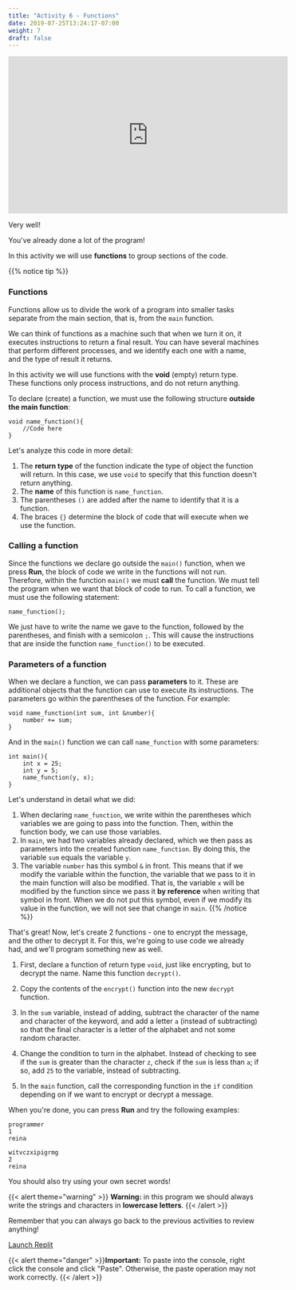 ```yaml
---
title: "Activity 6 - Functions"
date: 2019-07-25T13:24:17-07:00
weight: 7
draft: false
---
```


<p style="text-align: center;"><iframe width="560" height="315" src="https://www.youtube.com/embed/hSsqsvhyYAA" title="YouTube video player" frameborder="0" allow="accelerometer; autoplay; clipboard-write; encrypted-media; gyroscope; picture-in-picture" allowfullscreen></iframe></p>

Very well!

You've already done a lot of the program!

In this activity we will use **functions** to group sections of the code.

{{% notice tip %}}

### Functions
Functions allow us to divide the work of a program into smaller tasks separate from the main section, that is, from the `main` function.

We can think of functions as a machine such that when we turn it on, it executes instructions to return a final result. You can have several machines that perform different processes, and we identify each one with a name, and the type of result it returns.

In this activity we will use functions with the **void** (empty) return type. These functions only process instructions, and do not return anything.

To declare (create) a function, we must use the following structure **outside the main function**:
```
void name_function(){
    //Code here
}
```
Let's analyze this code in more detail:
1. The **return type** of the function indicate the type of object the function will return. In this case, we use `void` to specify that this function doesn't return anything.
2. The **name** of this function is `name_function`.
3. The parentheses `()` are added after the name to identify that it is a function.
4. The braces `{}` determine the block of code that will execute when we use the function.

### Calling a function

Since the functions we declare go outside the `main()` function, when we press **Run**, the block of code we write in the functions will not run. Therefore, within the function `main()` we must **call** the function. We must tell the program when we want that block of code to run. To call a function, we must use the following statement:
```
name_function();
```
We just have to write the name we gave to the function, followed by the parentheses, and finish with a semicolon `;`.
This will cause the instructions that are inside the function `name_function()` to be executed.

### Parameters of a function
When we declare a function, we can pass **parameters** to it. These are additional objects that the function can use to execute its instructions.
The parameters go within the parentheses of the function. For example:
```
void name_function(int sum, int &number){
    number += sum;
}
```
And in the `main()` function we can call `name_function` with some parameters:
```
int main(){
    int x = 25;
    int y = 5;
    name_function(y, x);
}
```
Let's understand in detail what we did:
1. When declaring `name_function`, we write within the parentheses which variables we are going to pass into the function. Then, within the function body, we can use those variables.
2. In `main`, we had two variables already declared, which we then pass as parameters into the created function `name_function`. By doing this, the variable `sum` equals the variable `y`. 
3. The variable `number` has this symbol `&` in front. This means that if we modify the variable within the function, the variable that we pass to it in the main function will also be modified. That is, the variable `x` will be modified by the function since we pass it **by reference** when writing that symbol in front. When we do not put this symbol, even if we modify its value in the function, we will not see that change in `main`.
{{% /notice %}}

That's great!
Now, let's create 2 functions - one to encrypt the message, and the other to decrypt it. For this, we're going to use code we already had, and we'll program something new as well.

1. First, declare a function of return type `void`, just like encrypting, but to decrypt the name. Name this function `decrypt()`.

2. Copy the contents of the `encrypt()` function into the new `decrypt` function.

3. In the `sum` variable, instead of adding, subtract the character of the name and character of the keyword, and add a letter `a` (instead of subtracting) so that the final character is a letter of the alphabet and not some random character.

4. Change the condition to turn in the alphabet. Instead of checking to see if the `sum` is greater than the character `z`, check if the `sum` is less than `a`; if so, add `25` to the variable, instead of subtracting.

5. In the `main` function, call the corresponding function in the `if` condition depending on if we want to encrypt or decrypt a message.

When you're done, you can press **Run** and try the following examples:
```
programmer
1
reina
```
```
witvczxipigrmg
2
reina
```
You should also try using your own secret words!

{{< alert theme="warning" >}} **Warning:** in this program we should always write the strings and characters in **lowercase letters**. {{< /alert >}}

Remember that you can always go back to the previous activities to review anything!

<a class="my-2 mx-4 btn btn-info" href="https://replit.com/@nuevofoundation/activity-6-english" target="_blank">Launch Replit</a>

{{< alert theme="danger" >}}**Important:** To paste into the console, right click the console and click "Paste". Otherwise, the paste operation may not work correctly. {{< /alert >}}
